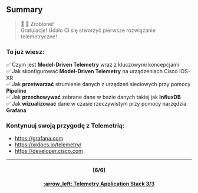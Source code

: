 ## Summary

> :clap: :tada: Zrobione!  
> Gratulacje! Udało Ci się stworzyć pierwsze rozwiązanie telemetryczne!

### To już wiesz:  
:white_check_mark:  Czym jest **Model-Driven Telemetry** wraz z kluczowymi koncepcjami  
:white_check_mark:  Jak skonfigurować **Model-Driven Telemetry** na urządzeniach Cisco IOS-XR  
:white_check_mark:  Jak **przetwarzać** strumienie danych z urządzeń sieciowych przy pomocy **Pipeline**  
:white_check_mark:  Jak **przechowywać** zebrane dane w bazie danych takiej jak **InfluxDB**  
:white_check_mark:  Jak **wizualizować** dane w czasie rzeczywistym przy pomocy narzędzia **Grafana**  

### Kontynuuj swoją przygodę z Telemetrią:
- https://grafana.com
- https://xrdocs.io/telemetry/
- https://developer.cisco.com


---
<h4 align="center">[6/6]</h4>
<h4 align="center"> <a href="/readme/4.md"> :arrow_left: Telemetry Application Stack 3/3 </h4>
